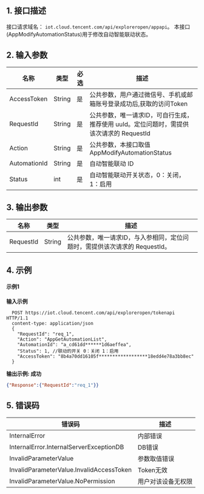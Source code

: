 ﻿## 1. 接口描述
接口请求域名： `iot.cloud.tencent.com/api/exploreropen/appapi`。
本接口(AppModifyAutomationStatus)用于修改自动智能联动状态。

## 2. 输入参数
|名称|类型|必选|描述|
|---|---|---|---|
|AccessToken|String|是|公共参数，用户通过微信号、手机或邮箱账号登录成功后,获取的访问Token|
|RequestId|String|是|公共参数，唯一请求ID，可自行生成，推荐使用 uuId。定位问题时，需提供该次请求的 RequestId|
|Action|String|是|公共参数，本接口取值 AppModifyAutomationStatus|
|AutomationId|String|是|自动智能联动 ID|
|Status|int|是|自动智能联动开关状态，0：关闭，1：启用|

## 3. 输出参数
|名称|类型|描述|
|---|---|---|
|RequestId|String|公共参数，唯一请求ID，与入参相同，定位问题时，需提供该次请求的 RequestId。|

## 4. 示例
#### 示例1
**输入示例**
```HTTP
  POST https://iot.cloud.tencent.com/api/exploreropen/tokenapi HTTP/1.1
  content-type: application/json 
  {
    "RequestId": "req_1",
    "Action": "AppGetAutomationList",
    "AutomationId": "a_cd61dd******1d6aeffea",
    "Status": 1, //联动的开关 0：关闭 1：启用
    "AccessToken": "8b4a70dd16105f******************18edd4e78a3bb8ec"
  }
```
**输出示例:  成功**
```json
{"Response":{"RequestId":"req_1"}}
```


## 5. 错误码
|错误码|描述|
|---|---|
|InternalError|内部错误|
|InternalError.InternalServerExceptionDB|DB错误|
|InvalidParameterValue|参数取值错误|
|InvalidParameterValue.InvalidAccessToken|Token无效|
|InvalidParameterValue.NoPermission|用户对该设备无权限|
